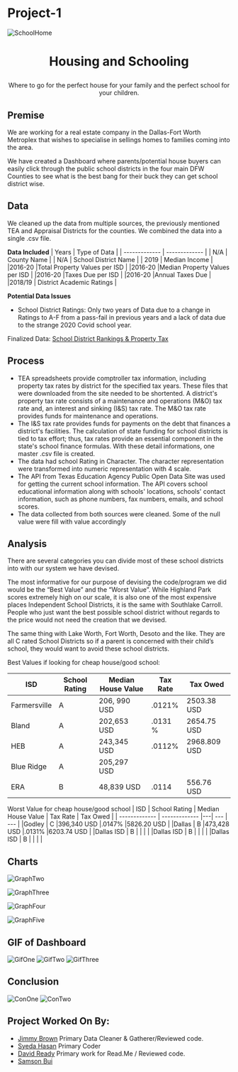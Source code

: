 # Project-1

![SchoolHome](SchoolandHome.png)

# <p align="center"> Housing and Schooling </p>
  <p align="center"> Where to go for the perfect house for your family and the perfect school for your children. </p>

## Premise
We are working for a real estate company in the Dallas-Fort Worth Metroplex that wishes to specialise in sellings homes to families coming into the area. 

We have created  a Dashboard where parents/potential house buyers can easily click through the public school districts in the four main DFW Counties to see what is the best bang for their buck they can get school district wise. 

## Data

We cleaned up the data from multiple sources, the previously mentioned TEA and Appraisal Districts for the counties. We combined the data into a single .csv file.

**Data Included**
| Years  | Type of Data  |
| ------------- | ------------- |
| N/A |  County Name  |
| N/A | School District Name  |
| 2019 | Median Income |
|2016-20 |Total Property Values per ISD |
|2016-20 |Median Property Values per ISD | 
|2016-20 |Taxes Due per ISD |
|2016-20 |Annual Taxes Due |
|2018/19 | District Academic Ratings |

**Potential Data Issues** 

* School District Ratings: Only two years of Data due to a change in Ratings to A-F from a pass-fail in previous years and a lack of data due to the strange 2020 Covid school year. 
   

Finalized Data: [School District Rankings & Property Tax](dfw_real_estate_isd.csv)

## Process

* TEA spreadsheets provide comptroller tax information, including property tax rates by district for the specified tax years. These files that were downloaded from the site needed to be shortented. A district's property tax rate consists of a maintenance and operations (M&O) tax rate and, an interest and sinking (I&S) tax rate. The M&O tax rate provides funds for maintenance and operations. 
* The I&S tax rate provides funds for payments on the debt that finances a district's facilities. The calculation of state funding for school districts is tied to tax effort; thus, tax rates provide an essential component in the state's school finance formulas. With these detail informations, one master .csv file is created.
* The data had school Rating in Character. The character representation were transformed into numeric representation with 4 scale.
* The API from Texas Education Agency Public Open Data Site was used for getting the  current school information. The API  covers school educational information along with schools' locations, schools' contact information, such as phone numbers, fax numbers, emails,  and school scores.
* The data collected from both sources were cleaned. Some of the null value were fill with value accordingly

## Analysis

There are several categories you can divide most of these school districts into with our system we have devised. 

The most informative for our purpose of devising the code/program we did would be the “Best Value” and the “Worst Value”. While Highland Park scores extremely high on our scale, it is also one of the most expensive places Independent School Districts, it is the same with Southlake Carroll. People who just want the best possible school district without regards to the price would not need the creation that we devised. 

The same thing with Lake Worth, Fort Worth, Desoto and the like. They are all C rated School Districts so if a parent is concerned with their child’s school, they would want to avoid these school districts. 

Best Values if looking for cheap house/good school: 

| ISD  | School Rating  | Median House Value | Tax Rate | Tax Owed |
| ------------- | ------------- |---| --- | --- | 
|Farmersville| A |206, 990 USD |.0121% |2503.38 USD |
|Bland | A | 202,653 USD | .0131 % |2654.75 USD |
|HEB | A |243,345 USD |.0112% | 2968.809 USD |
|Blue Ridge| A | 205,297 USD | | |
|ERA | B |48,839 USD |.0114 |556.76 USD |


Worst Value for cheap house/good school
| ISD  | School Rating  | Median House Value | Tax Rate | Tax Owed |
| ------------- | ------------- |---| --- | --- | 
|Godley | C |396,340 USD |.0147% |5826.20 USD |
|Dallas | B |473,428 USD |.0131% |6203.74 USD |
|Dallas ISD | B | | | |
|Dallas ISD | B | | | |
|Dallas ISD | B | | | |


## Charts

![GraphTwo](Graphs/Rating_By_Income.png)

![GraphThree](Graphs/Rating_By_Value.png)

![GraphFour](Graphs/Rating_By_TaxDue.png)

![GraphFive](Graphs/Rating_By_TaxRate.png)

## GIF of Dashboard
![GifOne](Bar_Analysis_Tab.gif)
![GifTwo](Sunburst_Tab.gif)
![GifThree](District_Rating_Tab.gif)


## Conclusion

![ConOne](percentage_rating.png)
![ConTwo](percentage_isd.png)

## Project Worked On By: 
* [Jimmy Brown](https://github.com/jbrown2155) Primary Data Cleaner & Gatherer/Reviewed code.
* [Syeda Hasan](https://github.com/rimpi1612) Primary Coder
* [David Ready](https://github.com/CrusadingGroundhog) Primary work for Read.Me / Reviewed code.
* [Samson Bui](https://github.com/SamsonBui)
